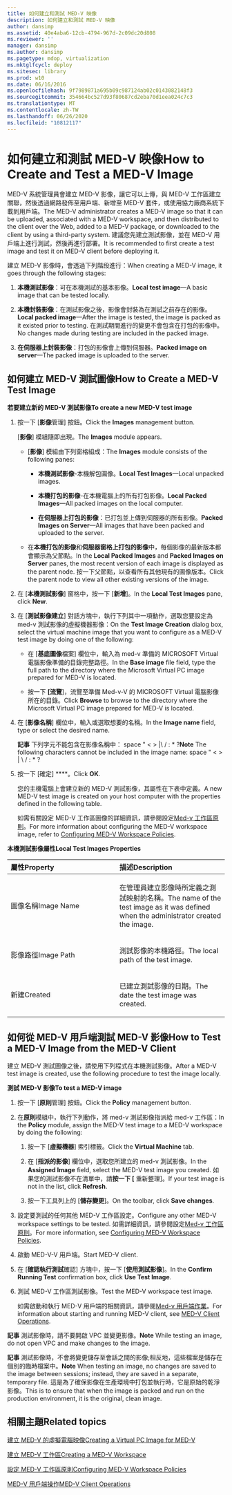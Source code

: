 ```yaml
---
title: 如何建立和測試 MED-V 映像
description: 如何建立和測試 MED-V 映像
author: dansimp
ms.assetid: 40e4aba6-12cb-4794-967d-2c09dc20d808
ms.reviewer: ''
manager: dansimp
ms.author: dansimp
ms.pagetype: mdop, virtualization
ms.mktglfcycl: deploy
ms.sitesec: library
ms.prod: w10
ms.date: 06/16/2016
ms.openlocfilehash: 9f7989871a695b09c987124ab02c0143082148f3
ms.sourcegitcommit: 354664bc527d93f80687cd2eba70d1eea024c7c3
ms.translationtype: MT
ms.contentlocale: zh-TW
ms.lasthandoff: 06/26/2020
ms.locfileid: "10812117"
---
```

# <span data-ttu-id="9c8d3-103">如何建立和測試 MED-V 映像</span><span class="sxs-lookup"><span data-stu-id="9c8d3-103">How to Create and Test a MED-V Image</span></span>


<span data-ttu-id="9c8d3-104">MED-V 系統管理員會建立 MED-V 影像，讓它可以上傳，與 MED-V 工作區建立關聯，然後透過網路發佈至用戶端、新增至 MED-V 套件，或使用協力廠商系統下載到用戶端。</span><span class="sxs-lookup"><span data-stu-id="9c8d3-104">The MED-V administrator creates a MED-V image so that it can be uploaded, associated with a MED-V workspace, and then distributed to the client over the Web, added to a MED-V package, or downloaded to the client by using a third-party system.</span></span> <span data-ttu-id="9c8d3-105">建議您先建立測試影像，並在 MED-V 用戶端上進行測試，然後再進行部署。</span><span class="sxs-lookup"><span data-stu-id="9c8d3-105">It is recommended to first create a test image and test it on MED-V client before deploying it.</span></span>

<span data-ttu-id="9c8d3-106">建立 MED-V 影像時，會透過下列階段進行：</span><span class="sxs-lookup"><span data-stu-id="9c8d3-106">When creating a MED-V image, it goes through the following stages:</span></span>

1.  <span data-ttu-id="9c8d3-107">**本機測試影像**：可在本機測試的基本影像。</span><span class="sxs-lookup"><span data-stu-id="9c8d3-107">**Local test image**—A basic image that can be tested locally.</span></span>

2.  <span data-ttu-id="9c8d3-108">**本機封裝影像**：在測試影像之後，影像會封裝為在測試之前存在的影像。</span><span class="sxs-lookup"><span data-stu-id="9c8d3-108">**Local packed image**—After the image is tested, the image is packed as it existed prior to testing.</span></span> <span data-ttu-id="9c8d3-109">在測試期間進行的變更不會包含在打包的影像中。</span><span class="sxs-lookup"><span data-stu-id="9c8d3-109">No changes made during testing are included in the packed image.</span></span>

3.  <span data-ttu-id="9c8d3-110">**在伺服器上封裝影像**：打包的影像會上傳到伺服器。</span><span class="sxs-lookup"><span data-stu-id="9c8d3-110">**Packed image on server**—The packed image is uploaded to the server.</span></span>

## <span data-ttu-id="9c8d3-111">如何建立 MED-V 測試圖像</span><span class="sxs-lookup"><span data-stu-id="9c8d3-111">How to Create a MED-V Test Image</span></span>


**<span data-ttu-id="9c8d3-112">若要建立新的 MED-V 測試影像</span><span class="sxs-lookup"><span data-stu-id="9c8d3-112">To create a new MED-V test image</span></span>**

1.  <span data-ttu-id="9c8d3-113">按一下 [**影像**管理] 按鈕。</span><span class="sxs-lookup"><span data-stu-id="9c8d3-113">Click the **Images** management button.</span></span>

    <span data-ttu-id="9c8d3-114">[**影像**] 模組隨即出現。</span><span class="sxs-lookup"><span data-stu-id="9c8d3-114">The **Images** module appears.</span></span>

    -   <span data-ttu-id="9c8d3-115">[**影像**] 模組由下列窗格組成：</span><span class="sxs-lookup"><span data-stu-id="9c8d3-115">The **Images** module consists of the following panes:</span></span>

        -   <span data-ttu-id="9c8d3-116">**本機測試影像**-本機解包圖像。</span><span class="sxs-lookup"><span data-stu-id="9c8d3-116">**Local Test Images**—Local unpacked images.</span></span>

        -   <span data-ttu-id="9c8d3-117">**本機打包的影像**-在本機電腦上的所有打包影像。</span><span class="sxs-lookup"><span data-stu-id="9c8d3-117">**Local Packed Images**—All packed images on the local computer.</span></span>

        -   <span data-ttu-id="9c8d3-118">**在伺服器上打包的影像**：已打包並上傳到伺服器的所有影像。</span><span class="sxs-lookup"><span data-stu-id="9c8d3-118">**Packed Images on Server**—All images that have been packed and uploaded to the server.</span></span>

    -   <span data-ttu-id="9c8d3-119">在**本機打包的影像**和**伺服器窗格上打包的影像**中，每個影像的最新版本都會顯示為父節點。</span><span class="sxs-lookup"><span data-stu-id="9c8d3-119">In the **Local Packed Images** and **Packed Images on Server** panes, the most recent version of each image is displayed as the parent node.</span></span> <span data-ttu-id="9c8d3-120">按一下父節點，以查看所有其他現有的圖像版本。</span><span class="sxs-lookup"><span data-stu-id="9c8d3-120">Click the parent node to view all other existing versions of the image.</span></span>

2.  <span data-ttu-id="9c8d3-121">在 [**本機測試影像**] 窗格中，按一下 [**新增**]。</span><span class="sxs-lookup"><span data-stu-id="9c8d3-121">In the **Local Test Images** pane, click **New**.</span></span>

3.  <span data-ttu-id="9c8d3-122">在 [**測試影像建立**] 對話方塊中，執行下列其中一項動作，選取您要設定為 med-v 測試影像的虛擬機器影像：</span><span class="sxs-lookup"><span data-stu-id="9c8d3-122">On the **Test Image Creation** dialog box, select the virtual machine image that you want to configure as a MED-V test image by doing one of the following:</span></span>

    -   <span data-ttu-id="9c8d3-123">在 [**基底圖像**檔案] 欄位中，輸入為 med-v 準備的 MICROSOFT Virtual 電腦影像準備的目錄完整路徑。</span><span class="sxs-lookup"><span data-stu-id="9c8d3-123">In the **Base image** file field, type the full path to the directory where the Microsoft Virtual PC image prepared for MED-V is located.</span></span>

    -   <span data-ttu-id="9c8d3-124">按一下 **[流覽**]，流覽至準備 Med-v-V 的 MICROSOFT Virtual 電腦影像所在的目錄。</span><span class="sxs-lookup"><span data-stu-id="9c8d3-124">Click **Browse** to browse to the directory where the Microsoft Virtual PC image prepared for MED-V is located.</span></span>

4.  <span data-ttu-id="9c8d3-125">在 [**影像名稱**] 欄位中，輸入或選取想要的名稱。</span><span class="sxs-lookup"><span data-stu-id="9c8d3-125">In the **Image name** field, type or select the desired name.</span></span>

    <span data-ttu-id="9c8d3-126">**記事** 下列字元不能包含在影像名稱中： space " &lt; &gt; |\\ / : \* ?</span><span class="sxs-lookup"><span data-stu-id="9c8d3-126">**Note** The following characters cannot be included in the image name: space " &lt; &gt; | \\ / : \* ?</span></span>

     

5.  <span data-ttu-id="9c8d3-127">按一下 \[確定\] \*\*\*\*。</span><span class="sxs-lookup"><span data-stu-id="9c8d3-127">Click **OK**.</span></span>

    <span data-ttu-id="9c8d3-128">您的主機電腦上會建立新的 MED-V 測試影像，其屬性在下表中定義。</span><span class="sxs-lookup"><span data-stu-id="9c8d3-128">A new MED-V test image is created on your host computer with the properties defined in the following table.</span></span>

    <span data-ttu-id="9c8d3-129">如需有關設定 MED-V 工作區圖像的詳細資訊，請參閱設定[Med-v 工作區原則](configuring-med-v-workspace-policies.md)。</span><span class="sxs-lookup"><span data-stu-id="9c8d3-129">For more information about configuring the MED-V workspace image, refer to [Configuring MED-V Workspace Policies](configuring-med-v-workspace-policies.md).</span></span>

**<span data-ttu-id="9c8d3-130">本機測試影像屬性</span><span class="sxs-lookup"><span data-stu-id="9c8d3-130">Local Test Images Properties</span></span>**

<table>
<colgroup>
<col width="50%" />
<col width="50%" />
</colgroup>
<thead>
<tr class="header">
<th align="left"><span data-ttu-id="9c8d3-131">屬性</span><span class="sxs-lookup"><span data-stu-id="9c8d3-131">Property</span></span></th>
<th align="left"><span data-ttu-id="9c8d3-132">描述</span><span class="sxs-lookup"><span data-stu-id="9c8d3-132">Description</span></span></th>
</tr>
</thead>
<tbody>
<tr class="odd">
<td align="left"><p><span data-ttu-id="9c8d3-133">圖像名稱</span><span class="sxs-lookup"><span data-stu-id="9c8d3-133">Image Name</span></span></p></td>
<td align="left"><p><span data-ttu-id="9c8d3-134">在管理員建立影像時所定義之測試映射的名稱。</span><span class="sxs-lookup"><span data-stu-id="9c8d3-134">The name of the test image as it was defined when the administrator created the image.</span></span></p></td>
</tr>
<tr class="even">
<td align="left"><p><span data-ttu-id="9c8d3-135">影像路徑</span><span class="sxs-lookup"><span data-stu-id="9c8d3-135">Image Path</span></span></p></td>
<td align="left"><p><span data-ttu-id="9c8d3-136">測試影像的本機路徑。</span><span class="sxs-lookup"><span data-stu-id="9c8d3-136">The local path of the test image.</span></span></p></td>
</tr>
<tr class="odd">
<td align="left"><p><span data-ttu-id="9c8d3-137">新建</span><span class="sxs-lookup"><span data-stu-id="9c8d3-137">Created</span></span></p></td>
<td align="left"><p><span data-ttu-id="9c8d3-138">已建立測試影像的日期。</span><span class="sxs-lookup"><span data-stu-id="9c8d3-138">The date the test image was created.</span></span></p></td>
</tr>
</tbody>
</table>

 

## <span data-ttu-id="9c8d3-139">如何從 MED-V 用戶端測試 MED-V 影像</span><span class="sxs-lookup"><span data-stu-id="9c8d3-139">How to Test a MED-V Image from the MED-V Client</span></span>


<span data-ttu-id="9c8d3-140">建立 MED-V 測試圖像之後，請使用下列程式在本機測試影像。</span><span class="sxs-lookup"><span data-stu-id="9c8d3-140">After a MED-V test image is created, use the following procedure to test the image locally.</span></span>

**<span data-ttu-id="9c8d3-141">測試 MED-V 影像</span><span class="sxs-lookup"><span data-stu-id="9c8d3-141">To test a MED-V image</span></span>**

1.  <span data-ttu-id="9c8d3-142">按一下 [**原則**管理] 按鈕。</span><span class="sxs-lookup"><span data-stu-id="9c8d3-142">Click the **Policy** management button.</span></span>

2.  <span data-ttu-id="9c8d3-143">在**原則**模組中，執行下列動作，將 med-v 測試影像指派給 med-v 工作區：</span><span class="sxs-lookup"><span data-stu-id="9c8d3-143">In the **Policy** module, assign the MED-V test image to a MED-V workspace by doing the following:</span></span>

    1.  <span data-ttu-id="9c8d3-144">按一下 [**虛擬機器**] 索引標籤。</span><span class="sxs-lookup"><span data-stu-id="9c8d3-144">Click the **Virtual Machine** tab.</span></span>

    2.  <span data-ttu-id="9c8d3-145">在 [**指派的影像**] 欄位中，選取您所建立的 med-v 測試影像。</span><span class="sxs-lookup"><span data-stu-id="9c8d3-145">In the **Assigned Image** field, select the MED-V test image you created.</span></span> <span data-ttu-id="9c8d3-146">如果您的測試影像不在清單中，請**按一下 [** 重新整理]。</span><span class="sxs-lookup"><span data-stu-id="9c8d3-146">If your test image is not in the list, click **Refresh**.</span></span>

    3.  <span data-ttu-id="9c8d3-147">按一下工具列上的 [**儲存變更**]。</span><span class="sxs-lookup"><span data-stu-id="9c8d3-147">On the toolbar, click **Save changes**.</span></span>

3.  <span data-ttu-id="9c8d3-148">設定要測試的任何其他 MED-V 工作區設定。</span><span class="sxs-lookup"><span data-stu-id="9c8d3-148">Configure any other MED-V workspace settings to be tested.</span></span> <span data-ttu-id="9c8d3-149">如需詳細資訊，請參閱設定[Med-v 工作區原則](configuring-med-v-workspace-policies.md)。</span><span class="sxs-lookup"><span data-stu-id="9c8d3-149">For more information, see [Configuring MED-V Workspace Policies](configuring-med-v-workspace-policies.md).</span></span>

4.  <span data-ttu-id="9c8d3-150">啟動 MED-V-V 用戶端。</span><span class="sxs-lookup"><span data-stu-id="9c8d3-150">Start MED-V client.</span></span>

5.  <span data-ttu-id="9c8d3-151">在 [**確認執行測試**確認] 方塊中，按一下 [**使用測試影像**]。</span><span class="sxs-lookup"><span data-stu-id="9c8d3-151">In the **Confirm Running Test** confirmation box, click **Use Test Image**.</span></span>

6.  <span data-ttu-id="9c8d3-152">測試 MED-V 工作區測試影像。</span><span class="sxs-lookup"><span data-stu-id="9c8d3-152">Test the MED-V workspace test image.</span></span>

    <span data-ttu-id="9c8d3-153">如需啟動和執行 MED-V 用戶端的相關資訊，請參閱[Med-v 用戶端作業](med-v-client-operations.md)。</span><span class="sxs-lookup"><span data-stu-id="9c8d3-153">For information about starting and running MED-V client, see [MED-V Client Operations](med-v-client-operations.md).</span></span>

<span data-ttu-id="9c8d3-154">**記事** 測試影像時，請不要開啟 VPC 並變更影像。</span><span class="sxs-lookup"><span data-stu-id="9c8d3-154">**Note** While testing an image, do not open VPC and make changes to the image.</span></span>

 

<span data-ttu-id="9c8d3-155">**記事** 測試影像時，不會將變更儲存至會話之間的影像;相反地，這些檔案是儲存在個別的臨時檔案中。</span><span class="sxs-lookup"><span data-stu-id="9c8d3-155">**Note** When testing an image, no changes are saved to the image between sessions; instead, they are saved in a separate, temporary file.</span></span> <span data-ttu-id="9c8d3-156">這是為了確保影像在生產環境中打包並執行時，它是原始的乾淨影像。</span><span class="sxs-lookup"><span data-stu-id="9c8d3-156">This is to ensure that when the image is packed and run on the production environment, it is the original, clean image.</span></span>

 

## <span data-ttu-id="9c8d3-157">相關主題</span><span class="sxs-lookup"><span data-stu-id="9c8d3-157">Related topics</span></span>


[<span data-ttu-id="9c8d3-158">建立 MED-V 的虛擬電腦映像</span><span class="sxs-lookup"><span data-stu-id="9c8d3-158">Creating a Virtual PC Image for MED-V</span></span>](creating-a-virtual-pc-image-for-med-v.md)

[<span data-ttu-id="9c8d3-159">建立 MED-V 工作區</span><span class="sxs-lookup"><span data-stu-id="9c8d3-159">Creating a MED-V Workspace</span></span>](creating-a-med-v-workspacemedv-10-sp1.md)

[<span data-ttu-id="9c8d3-160">設定 MED-V 工作區原則</span><span class="sxs-lookup"><span data-stu-id="9c8d3-160">Configuring MED-V Workspace Policies</span></span>](configuring-med-v-workspace-policies.md)

[<span data-ttu-id="9c8d3-161">MED-V 用戶端操作</span><span class="sxs-lookup"><span data-stu-id="9c8d3-161">MED-V Client Operations</span></span>](med-v-client-operations.md)

 

 





